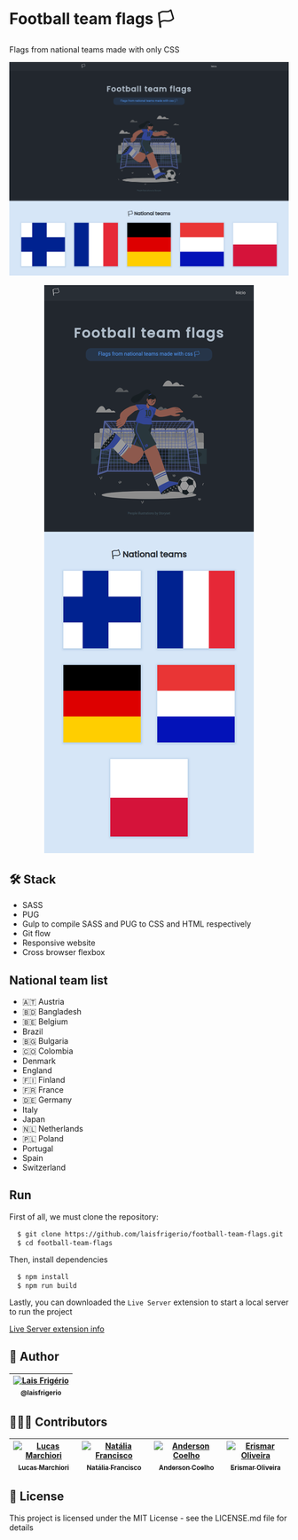 # Football team flags 🏳

Flags from national teams made with only CSS

<p align="center">
  <a><img src="./screenshots/home-page-5-nationals-desktop.png" alt="Versão desktop: Home page with title and an illustration from a girl playing a soccer game" title="Home page with title and an illustration from a girl playing a soccer game"></a>
</p>

<p align="center">
  <a><img src="./screenshots/home-page-5-nationals-mobile.png" alt="Versão mobile: Home page with title and an illustration from a girl playing a soccer game" title="Home page with title and an illustration from a girl playing a soccer game"></a>
</p>

## 🛠️ Stack

- SASS
- PUG
- Gulp to compile SASS and PUG to CSS and HTML respectively
- Git flow
- Responsive website
- Cross browser flexbox

## National team list

- 🇦🇹 Austria
- 🇧🇩 Bangladesh
- 🇧🇪 Belgium
- Brazil
- 🇧🇬 Bulgaria
- 🇨🇴 Colombia
- Denmark
- England
- 🇫🇮 Finland
- 🇫🇷 France
- 🇩🇪 Germany
- Italy
- Japan
- 🇳🇱 Netherlands
- 🇵🇱 Poland
- Portugal
- Spain
- Switzerland

## Run

First of all, we must clone the repository:

```
  $ git clone https://github.com/laisfrigerio/football-team-flags.git
  $ cd football-team-flags
```

Then, install dependencies

```
  $ npm install
  $ npm run build
```

Lastly, you can downloaded the `Live Server` extension to start a local server to run the project

[Live Server extension info](https://marketplace.visualstudio.com/items?itemName=ritwickdey.LiveServer)

## :woman: Author

| [<img src="https://avatars.githubusercontent.com/u/20709086?v=4" width="100px;" alt="Lais Frigério"/><br /><sub><b>@laisfrigerio</b></sub>](https://github.com/laisfrigerio)<br /> |
| :---: |

## 🧑‍🤝‍🧑 Contributors

| [<img src="https://avatars.githubusercontent.com/u/45500959?v=4" width="100px;" alt="Lucas Marchiori"/><br /><sub><b>Lucas Marchiori</b></sub>](https://www.lucasbmarchiori.com.br/)<br /> | [<img src="https://avatars.githubusercontent.com/u/53195920?v=4" width="100px;" alt="Natália Francisco"/><br /><sub><b>Natália Francisco</b></sub>](https://github.com/natalia-fs)<br /> | [<img src="https://avatars.githubusercontent.com/u/42191435?v=4" width="100px;" alt="Anderson Coelho"/><br /><sub><b>Anderson Coelho</b></sub>](https://github.com/AndersonAlvesCoelho)<br /> | [<img src="https://avatars.githubusercontent.com/u/74121763?v=4" width="100px;" alt="Erismar Oliveira"/><br /><sub><b>Erismar Oliveira</b></sub>](https://github.com/erismaroliveira)<br /> |
| :---: | :---: | :---: | :---: |

## 📄 License

This project is licensed under the MIT License - see the LICENSE.md file for details
